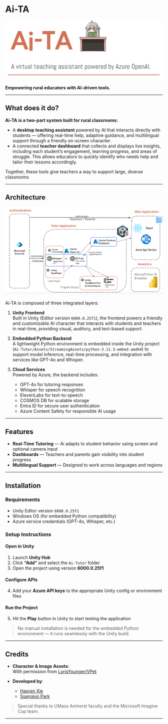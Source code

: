 # Ai-TA

![Ai-TA Logo](Ai-TA%20Logo.png)

**Empowering rural educators with AI-driven tools.**

---

## What does it do?

**Ai-TA is a two-part system built for rural classrooms:**

- A **desktop teaching assistant** powered by AI that interacts directly with students — offering real-time help, adaptive guidance, and multilingual support through a friendly on-screen character.
- A connected **teacher dashboard** that collects and displays live insights, including each student’s engagement, learning progress, and areas of struggle. This allows educators to quickly identify who needs help and tailor their lessons accordingly.

Together, these tools give teachers a way to support large, diverse classrooms

---

## Architecture

![Architecture Diagram](Architecture.png)

Ai-TA is composed of three integrated layers:

1. **Unity Frontend**  
   Built in Unity (Editor version `6000.0.25f1`), the frontend powers a friendly and customizable AI character that interacts with students and teachers in real-time, providing visual, auditory, and text-based support.

2. **Embedded Python Backend**  
   A lightweight Python environment is embedded inside the Unity project (`Ai-Tutor/Assets/StreamingAssets/python-3.11.3-embed-amd64`) to support model inference, real-time processing, and integration with services like GPT-4o and Whisper.

3. **Cloud Services**  
   Powered by Azure, the backend includes:
   - GPT-4o for tutoring responses  
   - Whisper for speech recognition  
   - ElevenLabs for text-to-speech  
   - COSMOS DB for scalable storage  
   - Entra ID for secure user authentication  
   - Azure Content Safety for responsible AI usage

---

## Features

-  **Real-Time Tutoring** — Ai adapts to student behavior using screen and optional camera input  
-  **Dashboards** — Teachers and parents gain visibility into student progress  
-  **Multilingual Support** — Designed to work across languages and regions  
---

## Installation

### Requirements

- Unity Editor version `6000.0.25f1`  
- Windows OS (for embedded Python compatibility)  
- Azure service credentials (GPT-4o, Whisper, etc.)

### Setup Instructions

#### Open in Unity
1. Launch **Unity Hub**
2. Click **“Add”** and select the `Ai-Tutor` folder
3. Open the project using version **6000.0.25f1**

#### Configure APIs
4. Add your **Azure API keys** to the appropriate Unity config or environment files

#### Run the Project
5. Hit the **Play** button in Unity to start testing the application

>  No manual installation is needed for the embedded Python environment — it runs seamlessly with the Unity build.

---

## Credits

- **Character & Image Assets**:  
  With permission from [LorisYounger/VPet](https://github.com/LorisYounger/VPet)

- **Developed by**:  
  - [Haoran Xie](https://github.com/haoranXie)  
  - [Ssangjun Park](https://github.com/ssangjunpark)

> Special thanks to UMass Amherst faculty and the Microsoft Imagine Cup team.

---

